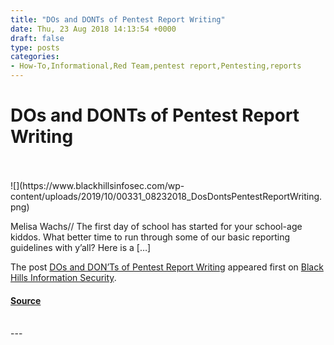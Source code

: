 ```yaml
---
title: "DOs and DONTs of Pentest Report Writing"
date: Thu, 23 Aug 2018 14:13:54 +0000
draft: false
type: posts
categories: 
- How-To,Informational,Red Team,pentest report,Pentesting,reports
---
```

# DOs and DONTs of Pentest Report Writing

<br/>

<br/>
![](https://www.blackhillsinfosec.com/wp-content/uploads/2019/10/00331_08232018_DosDontsPentestReportWriting.png)

Melisa Wachs// The first day of school has started for your school-age kiddos. What better time to run through some of our basic reporting guidelines with y’all? Here is a \[…\]

The post [DOs and DON’Ts of Pentest Report Writing](https://www.blackhillsinfosec.com/dos-and-donts-of-pentest-report-writing/) appeared first on [Black Hills Information Security](https://www.blackhillsinfosec.com).

#### [Source](https://www.blackhillsinfosec.com/dos-and-donts-of-pentest-report-writing/)

<br/>
---

